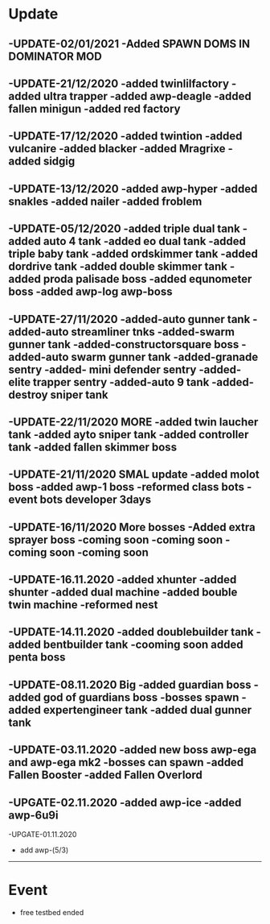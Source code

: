 # Update

-UPDATE-02/01/2021
-Added SPAWN DOMS IN DOMINATOR MOD
------------------------------------------
-UPDATE-21/12/2020
-added twinlilfactory
-added ultra trapper
-added awp-deagle
-added fallen minigun
-added red factory
-----------------------------------
-UPDATE-17/12/2020
-added twintion
-added vulcanire
-added blacker
-added Mragrixe
-added sidgig
--------------------------------
-UPDATE-13/12/2020
-added awp-hyper
-added snakles
-added nailer
-added froblem
---------------------------------
-UPDATE-05/12/2020
-added triple dual tank
-added auto 4 tank
-added eo dual tank
-added triple baby tank
-added ordskimmer tank
-added dordrive tank
-added double skimmer tank
-added proda palisade boss
-added equnometer boss
-added awp-log awp-boss
---------------------------------
-UPDATE-27/11/2020
-added-auto gunner tank
-added-auto streamliner tnks
-added-swarm gunner tank
-added-constructorsquare boss
-added-auto swarm gunner tank
-added-granade sentry
-added- mini defender sentry
-added-elite trapper sentry
-added-auto 9 tank
-added-destroy sniper tank
--------------------------------------
-UPDATE-22/11/2020 MORE
-added twin laucher tank
-added ayto sniper tank
-added controller tank
-added fallen skimmer boss
------------------------------------
-UPDATE-21/11/2020 SMAL update
-added molot boss
-added awp-1 boss
-reformed class bots
-event bots developer 3days
-------------------------------------
-UPDATE-16/11/2020 More bosses
-Added extra sprayer boss
-coming soon
-coming soon
-coming soon
-coming soon
-------------------------------------
-UPDATE-16.11.2020
-added xhunter
-added shunter
-added dual machine
-added bouble twin machine
-reformed nest
------------------------------------
-UPDATE-14.11.2020
-added doublebuilder tank
-added bentbuilder tank
-cooming soon added penta boss
--------------------------------------
-UPDATE-08.11.2020 Big
-added guardian boss
-added god of guardians boss
-bosses spawn
-added expertengineer tank
-added dual gunner tank
--------------------------------------
-UPDATE-03.11.2020
-added new boss awp-ega and awp-ega mk2
-bosses can spawn
-added Fallen Booster
-added Fallen Overlord
--------------------------------------
-UPGATE-02.11.2020
-added awp-ice
-added awp-6u9i
--------------------------------------
-UPGATE-01.11.2020
- add awp-(5/3)
--------------------------------------
# Event
- free testbed ended
